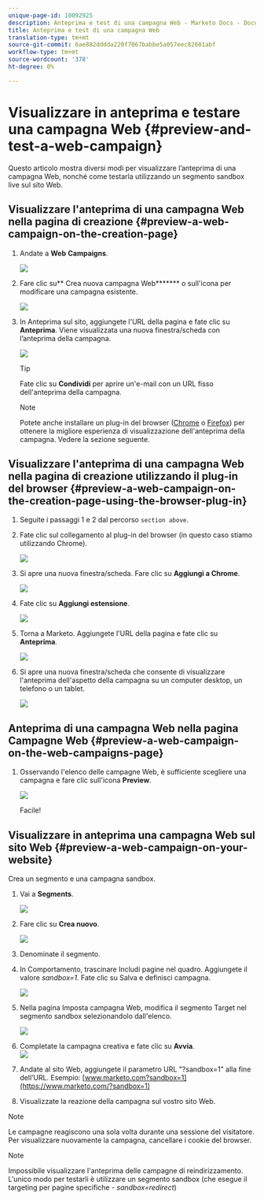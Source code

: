 ```yaml
---
unique-page-id: 10092925
description: Anteprima e test di una campagna Web - Marketo Docs - Documentazione prodotto
title: Anteprima e test di una campagna Web
translation-type: tm+mt
source-git-commit: 6ae882dddda220f7067babbe5a057eec82601abf
workflow-type: tm+mt
source-wordcount: '378'
ht-degree: 0%

---
```



# Visualizzare in anteprima e testare una campagna Web {#preview-and-test-a-web-campaign}

Questo articolo mostra diversi modi per visualizzare l’anteprima di una campagna Web, nonché come testarla utilizzando un segmento sandbox live sul sito Web.

## Visualizzare l&#39;anteprima di una campagna Web nella pagina di creazione {#preview-a-web-campaign-on-the-creation-page}

1. Andate a **Web** **Campaigns**.

   ![](assets/image2016-8-18-15-3a59-3a35.png)

1. Fare clic su** Crea nuova campagna Web******* o sull&#39;icona per modificare una campagna esistente.

   ![](assets/create-new-or-edit-web-campaign.png)

1. In Anteprima sul sito, aggiungete l&#39;URL della pagina e fate clic su **Anteprima**. Viene visualizzata una nuova finestra/scheda con l’anteprima della campagna.

   ![](assets/three-1.png)

   >[!TIP]
   >
   >Fate clic su **Condividi** per aprire un&#39;e-mail con un URL fisso dell&#39;anteprima della campagna.

   >[!NOTE]
   >
   >Potete anche installare un plug-in del browser ([Chrome](https://chrome.google.com/webstore/detail/marketo-web-personalizati/ldiddonjplchallbngbccbfdfeldohkj) o [Firefox](https://docs.marketo.com/display/docs/assets/mwp-0.0.0.8.xpi)) per ottenere la migliore esperienza di visualizzazione dell&#39;anteprima della campagna. Vedere la sezione seguente.

## Visualizzare l&#39;anteprima di una campagna Web nella pagina di creazione utilizzando il plug-in del browser {#preview-a-web-campaign-on-the-creation-page-using-the-browser-plug-in}

1. Seguite i passaggi 1 e 2 dal percorso `section above`.
1. Fate clic sul collegamento al plug-in del browser (in questo caso stiamo utilizzando Chrome).

   ![](assets/4-1.png)

1. Si apre una nuova finestra/scheda. Fare clic su **Aggiungi a Chrome**.

   ![](assets/five.png)

1. Fate clic su **Aggiungi estensione**.

   ![](assets/six.png)

1. Torna a Marketo. Aggiungete l&#39;URL della pagina e fate clic su **Anteprima**.

   ![](assets/seven.png)

1. Si apre una nuova finestra/scheda che consente di visualizzare l&#39;anteprima dell&#39;aspetto della campagna su un computer desktop, un telefono o un tablet.

   ![](assets/campaign-preview.png)

## Anteprima di una campagna Web nella pagina Campagne Web {#preview-a-web-campaign-on-the-web-campaigns-page}

1. Osservando l&#39;elenco delle campagne Web, è sufficiente scegliere una campagna e fare clic sull&#39;icona **Preview**.

   ![](assets/web-campaigns-1-preview-hand.png)

   Facile!

## Visualizzare in anteprima una campagna Web sul sito Web {#preview-a-web-campaign-on-your-website}

Crea un segmento e una campagna sandbox.

1. Vai a **Segments**.

   ![](assets/new-dropdown-segments-hand.jpg)

1. Fare clic su **Crea nuovo**.

   ![](assets/image2015-9-10-10-3a42-3a39.png)

1. Denominate il segmento.
1. In Comportamento, trascinare Includi pagine nel quadro. Aggiungete il valore *sandbox=1*. Fate clic su Salva e definisci campagna.

   ![](assets/segment.png)

1. Nella pagina Imposta campagna Web, modifica il segmento Target nel segmento sandbox selezionandolo dall&#39;elenco.

   ![](assets/set-web-campaign-target-segment.jpg)

1. Completate la campagna creativa e fate clic su **Avvia**.\
   ![](assets/click-launch.jpg)

1. Andate al sito Web, aggiungete il parametro URL &quot;?sandbox=1&quot; alla fine dell’URL. Esempio: [www.marketo.com?sandbox=1](https://www.marketo.com/?sandbox=1)
1. Visualizzate la reazione della campagna sul vostro sito Web.

>[!NOTE]
>
>Le campagne reagiscono una sola volta durante una sessione del visitatore. Per visualizzare nuovamente la campagna, cancellare i cookie del browser.

>[!NOTE]
>
>Impossibile visualizzare l&#39;anteprima delle campagne di reindirizzamento. L&#39;unico modo per testarli è utilizzare un segmento sandbox (che esegue il targeting per pagine specifiche - *sandbox=redirect*)

